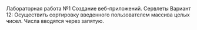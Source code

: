 Лабораторная работа №1
Создание веб-приложений. Сервлеты
Вариант 12: Осуществить сортировку введенного пользователем массива целых чисел. Числа вводятся через запятую.
